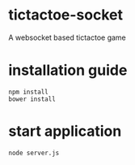 # tictactoe-socket

A websocket based tictactoe game

# installation guide

```
npm install
bower install
```

# start application
```
node server.js
```
